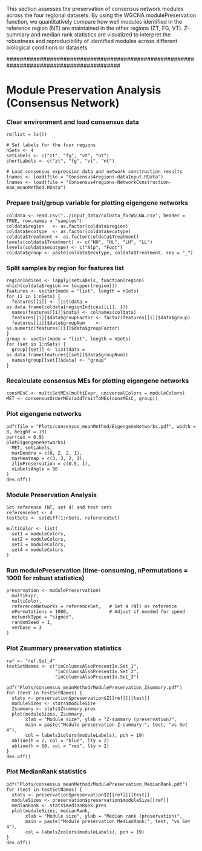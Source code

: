 This section assesses the preservation of consensus network modules across the four regional datasets. By using the WGCNA modulePreservation function, we quantitatively compare how well modules identified in the reference region (NT) are maintained in the other regions (ZT, FG, VT). Z-summary and median rank statistics are visualized to interpret the robustness and reproducibility of identified modules across different biological conditions or datasets.

##########################################################################################
# Module Preservation Analysis (Consensus Network)


### Clear environment and load consensus data
```
rm(list = ls())

# Set labels for the four regions
nSets <- 4
setLabels <- c("zt", "fg", "vt", "nt")
shortLabels <- c("zt", "fg", "vt", "nt")

# Load consensus expression data and network construction results
lnames <- load(file = "Consensus4regions-dataInput.RData")
lnames <- load(file = "Consensus4regions-NetworkConstruction-man_meanMethod.RData")
```

### Prepare trait/group variable for plotting eigengene networks
```
coldata <- read.csv("../input_data/colData_forWGCNA.csv", header = TRUE, row.names = "samples")
coldata$region   <- as.factor(coldata$region)
coldata$ecotype  <- as.factor(coldata$ecotype)
coldata$Treatment <- as.factor(coldata$Treatment)
levels(coldata$Treatment) <- c("HH", "HL", "LH", "LL")
levels(coldata$ecotype) <- c("Alp", "Foot")
coldata$group <- paste(coldata$ecotype, coldata$Treatment, sep = "_")
```
### Split samples by region for features list
```
regionIndices <- lapply(setLabels, function(region) which(coldata$region == toupper(region)))
features <- vector(mode = "list", length = nSets)
for (i in 1:nSets) {
  features[[i]] <- list(data = as.data.frame(coldata[regionIndices[[i]], ]))
  names(features[[i]]$data) <- colnames(coldata)
  features[[i]]$data$groupFactor <- factor(features[[i]]$data$group)
  features[[i]]$data$groupNum    <- as.numeric(features[[i]]$data$groupFactor)
}
group <- vector(mode = "list", length = nSets)
for (set in 1:nSets) {
  group[[set]] <- list(data = as.data.frame(features[[set]]$data$groupNum))
  names(group[[set]]$data) <- "group"
}
```

### Recalculate consensus MEs for plotting eigengene networks
```
consMEsC <- multiSetMEs(multiExpr, universalColors = moduleColors)
MET <- consensusOrderMEs(addTraitToMEs(consMEsC, group))
```
### Plot eigengene networks
```
pdf(file = "Plots/consensus_meanMethod/EigengeneNetworks.pdf", width = 8, height = 10)
par(cex = 0.9)
plotEigengeneNetworks(
  MET, setLabels,
  marDendro = c(0, 2, 2, 1),
  marHeatmap = c(3, 3, 2, 1),
  zlimPreservation = c(0.5, 1),
  xLabelsAngle = 90
)
dev.off()
```

### Module Preservation Analysis
```
Set reference (NT, set 4) and test sets
referenceSet <- 4
testSets <- setdiff(1:nSets, referenceSet)

multiColor <- list(
  set1 = moduleColors,
  set2 = moduleColors,
  set3 = moduleColors,
  set4 = moduleColors
)
```
### Run modulePreservation (time-consuming, nPermutations = 1000 for robust statistics)
```
preservation <- modulePreservation(
  multiExpr,
  multiColor,
  referenceNetworks = referenceSet,   # Set 4 (NT) as reference
  nPermutations = 1000,               # Adjust if needed for speed
  networkType = "signed",
  randomSeed = 1,
  verbose = 3
)
```

### Plot Zsummary preservation statistics
```
ref <- "ref.Set_4"
testSetNames <- c("inColumnsAlsoPresentIn.Set_1", 
                  "inColumnsAlsoPresentIn.Set_2", 
                  "inColumnsAlsoPresentIn.Set_3")

pdf("Plots/consensus_meanMethod/ModulePreservation_ZSummary.pdf")
for (test in testSetNames) {
  stats <- preservation$preservation$Z[[ref]][[test]]
  moduleSizes <- stats$moduleSize
  Zsummary <- stats$Zsummary.pres
  plot(moduleSizes, Zsummary,
       xlab = "Module size", ylab = "Z-summary (preservation)",
       main = paste("Module preservation Z-summary:", test, "vs Set 4"),
       col = labels2colors(moduleLabels), pch = 19)
  abline(h = 2, col = "blue", lty = 2)
  abline(h = 10, col = "red", lty = 2)
}
dev.off()
```

### Plot MedianRank statistics
```
pdf("Plots/consensus_meanMethod/ModulePreservation_MedianRank.pdf")
for (test in testSetNames) {
  stats <- preservation$preservation$Z[[ref]][[test]]
  moduleSizes <- preservation$preservation$moduleSize[[ref]]
  medianRank <- stats$medianRank.pres
  plot(moduleSizes, medianRank,
       xlab = "Module size", ylab = "Median rank (preservation)",
       main = paste("Module preservation MedianRank:", test, "vs Set 4"),
       col = labels2colors(moduleLabels), pch = 19)
}
dev.off()
```
